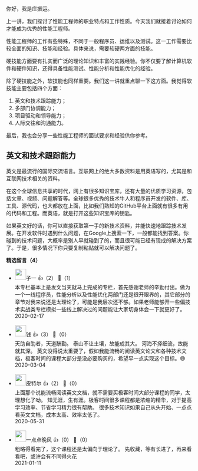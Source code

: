 你好，我是庄振运。

上一讲，我们探讨了性能工程师的职业特点和工作性质。今天我们就接着讨论如何才能成为优秀的性能工程师。

性能工程师的工作有些特殊，不同于一般程序员、运维以及测试。这一工作需要比较全面的知识、技能和经验。具体来说，需要软硬两方面的技能。

硬技能方面要有扎实而广泛的理论知识和丰富的实践经验。你不仅要了解计算机软件和硬件知识，还得具备性能测试、性能分析和性能优化的经验。

除了硬技能之外，软技能也同样重要。我们这一讲就重点聊一下这方面。我觉得软技能主要包括四个方面：

1. 英文和技术跟踪能力；
2. 多部门协调能力；
3. 项目驱动和领导能力；
4. 人际交往和沟通能力。

最后，我也会分享一些性能工程师的面试要求和经验供你参考。

## 英文和技术跟踪能力

英文是最流行的国际交流语言。互联网上的绝大多数资料是用英语写的，尤其是和互联网技术相关的资料。

在这个全球信息共享的时代，网上有很多知识宝库，还有大量的优质学习资源，包括文章、视频、问题解答等。全球很多优秀的技术牛人和程序员开发的软件、库、工具、源代码，也大都放在上面，比如我们熟知的GitHub平台上面就有很多有用的代码和工程。而英语，就是打开这些知识宝库的钥匙。

如果英文好的话，你可以直接获取第一手的新技术资料，并能快速地跟踪技术发展。在开发软件时遇到什么问题，在Google上搜索一下，一般都能找到答案。你碰到的技术问题，大概率是别人早就碰到了的，而且很可能已经有现成的解决方案了。于是，很多情况下你只要复制粘贴就可以解决问题了。
<div><strong>精选留言（4）</strong></div><ul>
<li><img src="http://thirdwx.qlogo.cn/mmopen/vi_32/Ia8qXKLnJJbHjsYNQnlQgnzwZL6j3WvbcYEZaaLtg2iagYaiajPCvqaCVvicA4ibtNsQTshWu5ibhQeGyWHLJhzjd3A/132" width="30px"><span>子一</span> 👍（2） 💬（1）<div>本专栏基本上是发文当天就马上完成的专栏，首先感谢老师的辛勤付出。做为一个一线程序员，性能分析以及性能优化两部门还是很开眼界的，其它部分的章节对我来说还是太理论了，可能是我层次还不够。如果老师能够开一些偏技术实战类专栏模拟一些线上解决过的问题能让大家切身体会一下就更好了。</div>2020-02-17</li><br/><li><img src="https://static001.geekbang.org/account/avatar/00/0f/67/f4/9a1feb59.jpg" width="30px"><span>钱</span> 👍（3） 💬（0）<div>天助自助者，天道酬勤。
泰山不让土壤，故能成其大。
河海不择细流，故能就其深。
英文没得说太重要了，假如我能流畅的阅读英文论文和各种技术文档，极客时间的课程大部分是没必要购买的，希望早一点实现这个目标。😄</div>2020-03-04</li><br/><li><img src="https://static001.geekbang.org/account/avatar/00/0f/85/49/585c69c4.jpg" width="30px"><span>皮特尔</span> 👍（2） 💬（0）<div>上面那个说能流畅阅读英文文档，就不需要买极客时间大部分课程的同学，太理想化了呦。
知无涯，生有涯。极客时间很多课程都是浓缩的精华，对于提高学习效率、节省学习精力很有帮助。
很多技术知识如果自己从头开始、一点点看英文文档，成本太高、效率太低了。</div>2020-05-31</li><br/><li><img src="https://static001.geekbang.org/account/avatar/00/24/cb/5e/729871c1.jpg" width="30px"><span>一点点晚风</span> 👍（0） 💬（0）<div>粗略得看完了，这个课程还是太偏向于理论了。 先收藏，等有长进了，再来看看吧，或许会有不同得火花</div>2021-01-11</li><br/>
</ul>